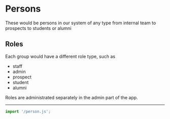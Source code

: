 # Persons

These would be persons in our system of any type from internal team to prospects to students or alumni

## Roles

Each group would have a different role type, such as

- staff
- admin
- prospect
- student
- alumni

Roles are administrated separately in the admin part of the app.

<hr>

<app-shell></app-shell>

```js script
import '/person.js';
```